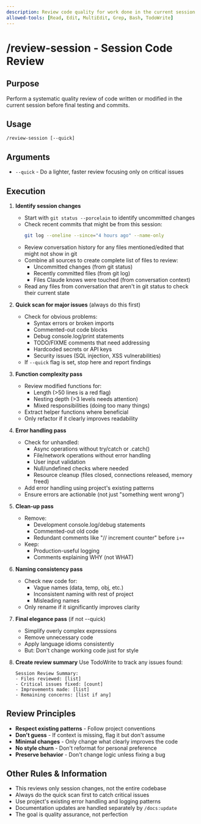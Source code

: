```yaml
---
description: Review code quality for work done in the current session
allowed-tools: [Read, Edit, MultiEdit, Grep, Bash, TodoWrite]
---
```


# /review-session - Session Code Review

## Purpose

Perform a systematic quality review of code written or modified in the current session before final testing and commits.

## Usage

```
/review-session [--quick]
```

## Arguments

- `--quick` - Do a lighter, faster review focusing only on critical issues

## Execution

1. **Identify session changes**

   - Start with `git status --porcelain` to identify uncommitted changes
   - Check recent commits that might be from this session:
     ```bash
     git log --oneline --since="4 hours ago" --name-only
     ```
   - Review conversation history for any files mentioned/edited that might not show in git
   - Combine all sources to create complete list of files to review:
     - Uncommitted changes (from git status)
     - Recently committed files (from git log)
     - Files Claude knows were touched (from conversation context)
   - Read any files from conversation that aren't in git status to check their current state

2. **Quick scan for major issues** (always do this first)

   - Check for obvious problems:
     - Syntax errors or broken imports
     - Commented-out code blocks
     - Debug console.log/print statements
     - TODO/FIXME comments that need addressing
     - Hardcoded secrets or API keys
     - Security issues (SQL injection, XSS vulnerabilities)
   - If `--quick` flag is set, stop here and report findings

3. **Function complexity pass**

   - Review modified functions for:
     - Length (>50 lines is a red flag)
     - Nesting depth (>3 levels needs attention)
     - Mixed responsibilities (doing too many things)
   - Extract helper functions where beneficial
   - Only refactor if it clearly improves readability

4. **Error handling pass**

   - Check for unhandled:
     - Async operations without try/catch or .catch()
     - File/network operations without error handling
     - User input validation
     - Null/undefined checks where needed
     - Resource cleanup (files closed, connections released, memory freed)
   - Add error handling using project's existing patterns
   - Ensure errors are actionable (not just "something went wrong")

5. **Clean-up pass**

   - Remove:
     - Development console.log/debug statements
     - Commented-out old code
     - Redundant comments like "// increment counter" before `i++`
   - Keep:
     - Production-useful logging
     - Comments explaining WHY (not WHAT)

6. **Naming consistency pass**

   - Check new code for:
     - Vague names (data, temp, obj, etc.)
     - Inconsistent naming with rest of project
     - Misleading names
   - Only rename if it significantly improves clarity

7. **Final elegance pass** (if not --quick)

   - Simplify overly complex expressions
   - Remove unnecessary code
   - Apply language idioms consistently
   - But: Don't change working code just for style

8. **Create review summary**
   Use TodoWrite to track any issues found:
   ```
   Session Review Summary:
   - Files reviewed: [list]
   - Critical issues fixed: [count]
   - Improvements made: [list]
   - Remaining concerns: [list if any]
   ```

## Review Principles

- **Respect existing patterns** - Follow project conventions
- **Don't guess** - If context is missing, flag it but don't assume
- **Minimal changes** - Only change what clearly improves the code
- **No style churn** - Don't reformat for personal preference
- **Preserve behavior** - Don't change logic unless fixing a bug

## Other Rules & Information

- This reviews only session changes, not the entire codebase
- Always do the quick scan first to catch critical issues
- Use project's existing error handling and logging patterns
- Documentation updates are handled separately by `/docs:update`
- The goal is quality assurance, not perfection
